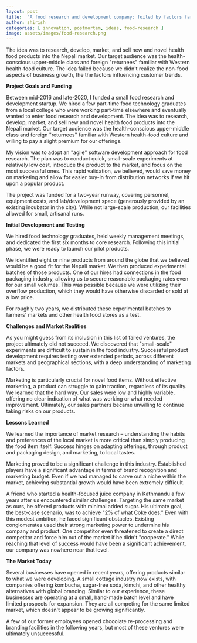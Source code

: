 ```yaml
---
layout: post
title:  "A food research and development company: foiled by factors far beyond our control"
author: shirish
categories: [ innovation, postmortem, ideas, food-research ]
image: assets/images/food-research.png
---
```


The idea was to research, develop, market, and sell new and novel health food products into the Nepali market. Our target audience was the health-conscious upper-middle class and foreign "returnees" familiar with Western health-food culture. The idea failed because we didn't realize the non-food aspects of business growth, the the factors influencing customer trends.

**Project Goals and Funding**

Between mid-2016 and late-2020, I funded a small food research and development startup. We hired a few part-time food technology graduates from a local college who were working part-time elsewhere and eventually wanted to enter food research and development. The idea was to research, develop, market, and sell new and novel health food products into the Nepali market. Our target audience was the health-conscious upper-middle class and foreign "returnees" familiar with Western health-food culture and willing to pay a slight premium for our offerings.

My vision was to adopt an "agile" software development approach for food research. The plan was to conduct quick, small-scale experiments at relatively low cost, introduce the product to the market, and focus on the most successful ones. This rapid validation, we believed, would save money on marketing and allow for easier buy-in from distribution networks if we hit upon a popular product.

The project was funded for a two-year runway, covering personnel, equipment costs, and lab/development space (generously provided by an existing incubator in the city). While not large-scale production, our facilities allowed for small, artisanal runs.

**Initial Development and Testing**

We hired food technology graduates, held weekly management meetings, and dedicated the first six months to core research. Following this initial phase, we were ready to launch our pilot products. 

We identified eight or nine products from around the globe that we believed would be a good fit for the Nepali market. We then produced experimental batches of those products. One of our hires had connections in the food packaging industry, allowing us to secure reasonable packaging rates even for our small volumes. This was possible because we were utilizing their overflow production, which they would have otherwise discarded or sold at a low price.

For roughly two years, we distributed these experimental batches to farmers' markets and other health food stores as a test.

**Challenges and Market Realities**

As you might guess from its inclusion in this list of failed ventures, the project ultimately did not succeed. We discovered that "small-scale" experiments are difficult to sustain in the food industry. Successful product development requires testing over extended periods, across different markets and geographical sections, with a deep understanding of marketing factors.  

Marketing is particularly crucial for novel food items. Without effective marketing, a product can struggle to gain traction, regardless of its quality. We learned that the hard way. Our sales were low and highly variable, offering no clear indication of what was working or what needed improvement. Ultimately, our sales partners became unwilling to continue taking risks on our products.

**Lessons Learned**

We learned the importance of market research – understanding the habits and preferences of the local market is more critical than simply producing the food item itself. Success hinges on adapting offerings, through product and packaging design, and marketing, to local tastes.  

Marketing proved to be a significant challenge in this industry. Established players have a significant advantage in terms of brand recognition and marketing budget. Even if we had managed to carve out a niche within the market, achieving substantial growth would have been extremely difficult. 

A friend who started a health-focused juice company in Kathmandu a few years after us encountered similar challenges. Targeting the same market as ours, he offered products with minimal added sugar.  His ultimate goal, the best-case scenario, was to achieve "2% of what Coke does."  Even with this modest ambition, he faced significant obstacles. Existing conglomerates used their strong marketing power to undermine his company and product.  One competitor even threatened to create a direct competitor and force him out of the market if he didn't "cooperate." While reaching that level of success would have been a significant achievement, our company was nowhere near that level.

**The Market Today**

Several businesses have opened in recent years, offering products similar to what we were developing.  A small cottage industry now exists, with companies offering kombucha, sugar-free soda, kimchi, and other healthy alternatives with global branding.  Similar to our experience, these businesses are operating at a small, hand-made batch level and have limited prospects for expansion.  They are all competing for the same limited market, which doesn't appear to be growing significantly.  

A few of our former employees opened chocolate re-processing and branding facilities in the following years, but most of these ventures were ultimately unsuccessful. 